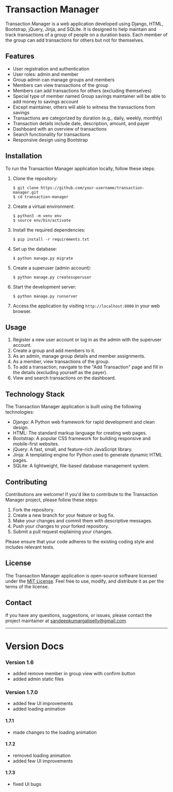 # Transaction Manager

Transaction Manager is a web application developed using Django, HTML, Bootstrap, jQuery, Jinja, and SQLite. It is designed to help maintain and track transactions of a group of people on a duration basis. Each member of the group can add transactions for others but not for themselves.

## Features

- User registration and authentication
- User roles: admin and member
- Group admin can manage groups and members
- Members can view transactions of the group
- Members can add transactions for others (excluding themselves)
- Special type of member named Group savings maintainer will be able to add money to savings account
- Except maintainer, others will able to witness the transactions from savings
- Transactions are categorized by duration (e.g., daily, weekly, monthly)
- Transaction details include date, description, amount, and payer
- Dashboard with an overview of transactions
- Search functionality for transactions
- Responsive design using Bootstrap

## Installation

To run the Transaction Manager application locally, follow these steps:

1. Clone the repository:

   ```shell
   $ git clone https://github.com/your-username/transaction-manager.git
   $ cd transaction-manager
   ```

2. Create a virtual environment:

   ```shell
   $ python3 -m venv env
   $ source env/bin/activate
   ```

3. Install the required dependencies:

   ```shell
   $ pip install -r requirements.txt
   ```

4. Set up the database:

   ```shell
   $ python manage.py migrate
   ```

5. Create a superuser (admin account):

   ```shell
   $ python manage.py createsuperuser
   ```

6. Start the development server:

   ```shell
   $ python manage.py runserver
   ```

7. Access the application by visiting `http://localhost:8000` in your web browser.

## Usage

1. Register a new user account or log in as the admin with the superuser account.
2. Create a group and add members to it.
3. As an admin, manage group details and member assignments.
4. As a member, view transactions of the group.
5. To add a transaction, navigate to the "Add Transaction" page and fill in the details (excluding yourself as the payer).
6. View and search transactions on the dashboard.

## Technology Stack

The Transaction Manager application is built using the following technologies:

- Django: A Python web framework for rapid development and clean design.
- HTML: The standard markup language for creating web pages.
- Bootstrap: A popular CSS framework for building responsive and mobile-first websites.
- jQuery: A fast, small, and feature-rich JavaScript library.
- Jinja: A templating engine for Python used to generate dynamic HTML pages.
- SQLite: A lightweight, file-based database management system.

## Contributing

Contributions are welcome! If you'd like to contribute to the Transaction Manager project, please follow these steps:

1. Fork the repository.
2. Create a new branch for your feature or bug fix.
3. Make your changes and commit them with descriptive messages.
4. Push your changes to your forked repository.
5. Submit a pull request explaining your changes.

Please ensure that your code adheres to the existing coding style and includes relevant tests.

## License

The Transaction Manager application is open-source software licensed under the [MIT License](LICENSE). Feel free to use, modify, and distribute it as per the terms of the license.

## Contact

If you have any questions, suggestions, or issues, please contact the project maintainer at [sandeepkumargalipelly@gmail.com](mailto:sandeepkumargalipelly@gmail.com).

--- 
# Version Docs
### Version 1.6
- added remove member in group view with confirm button
- added admin static files

### Version 1.7.0
- added few UI improvements
- added loading animation
#### 1.7.1
- made changes to the loading animation
#### 1.7.2
- removed loading animation
- added few UI improvements 
#### 1.7.3
- fixed UI bugs


